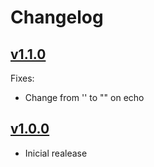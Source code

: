 # Changelog

## [v1.1.0](https://github.com/epilif3sotnas/BusReservationSystem/releases/tag/v1.0.1)

Fixes:

- Change from '' to "" on echo

## [v1.0.0](https://github.com/epilif3sotnas/BusReservationSystem/releases/tag/v1.0.0)

- Inicial realease